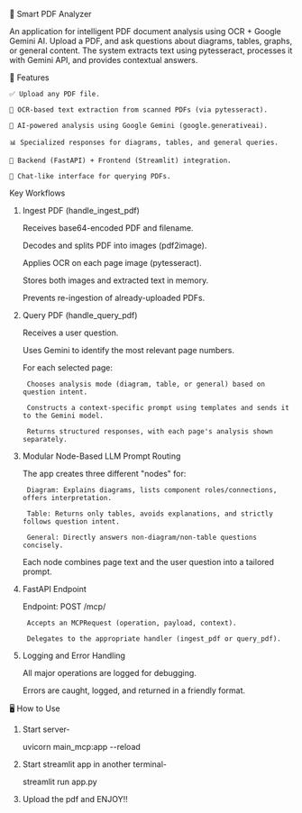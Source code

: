 📄 Smart PDF Analyzer

An application for intelligent PDF document analysis using OCR + Google Gemini AI.
Upload a PDF, and ask questions about diagrams, tables, graphs, or general content. The system extracts text using pytesseract, processes it with Gemini API, and provides contextual answers.

🚀 Features

    ✅ Upload any PDF file.

    📖 OCR-based text extraction from scanned PDFs (via pytesseract).

    🤖 AI-powered analysis using Google Gemini (google.generativeai).

    📊 Specialized responses for diagrams, tables, and general queries.

    🔄 Backend (FastAPI) + Frontend (Streamlit) integration.

    💬 Chat-like interface for querying PDFs.

Key Workflows

1. Ingest PDF (handle_ingest_pdf)

    Receives base64-encoded PDF and filename.

    Decodes and splits PDF into images (pdf2image).

    Applies OCR on each page image (pytesseract).

    Stores both images and extracted text in memory.

    Prevents re-ingestion of already-uploaded PDFs.

2. Query PDF (handle_query_pdf)

    Receives a user question.

    Uses Gemini to identify the most relevant page numbers.

    For each selected page:

        Chooses analysis mode (diagram, table, or general) based on question intent.

        Constructs a context-specific prompt using templates and sends it to the Gemini model.

        Returns structured responses, with each page's analysis shown separately.

3. Modular Node-Based LLM Prompt Routing

    The app creates three different "nodes" for:

        Diagram: Explains diagrams, lists component roles/connections, offers interpretation.

        Table: Returns only tables, avoids explanations, and strictly follows question intent.

        General: Directly answers non-diagram/non-table questions concisely.

    Each node combines page text and the user question into a tailored prompt.

4. FastAPI Endpoint

    Endpoint: POST /mcp/

        Accepts an MCPRequest (operation, payload, context).

        Delegates to the appropriate handler (ingest_pdf or query_pdf).

5. Logging and Error Handling

    All major operations are logged for debugging.

    Errors are caught, logged, and returned in a friendly format.
   

🖥️ How to Use

1. Start server-
   
     uvicorn main_mcp:app --reload
   
2. Start streamlit app in another terminal-
   
     streamlit run app.py
   
3. Upload the pdf and ENJOY!!
